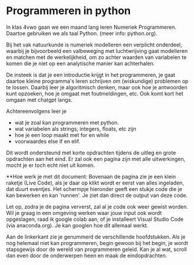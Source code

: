 # Programmeren in python

In klas 4vwo gaan we een maand lang leren Numeriek Programmeren. Daartoe gebruiken we als taal Python. (meer info: python.org).

Bij het vak natuurkunde is numeriek modelleren een verplicht onderdeel, waarbij je bijvoorbeeld een valbeweging met luchtwrijving gaat modelleren en matchen met de werkelijkheid, om zo achter waarden van variabelen te komen die je niet op een analytische manier kan achterhalen.

De insteek is dat je een introductie krijgt in het programmeren, je gaat daartoe kleine programma's leren schrijven om (wiskundige) problemen op te lossen. Daarbij leer je algoritmisch denken, maar ook hoe je antwoorden kunt opzoeken, hoe je omgaat met foutmeldingen, etc. Ook komt kort het omgaan met chatgpt langs.

Achtereenvolgens leer je 
- wat je zoal kan programmeren met python.
- wat variabelen als strings, integers, floats, etc zijn
- hoe je een loop maakt met for en while
- voorwaardes else if en elif.

Dit wordt ondersteund met korte opdrachten tijdens de uitleg en grote opdrachten aan het eind. Er zal ook een pagina zijn met alle uitwerkingen, mocht je er toch echt niet uit komen.


**Hoe werk je met dit document:
Bovenaan de pagina zie je een klein raketje (Live Code), als je daar op klikt wordt er eerst van alles ingeladen, dat duurt eventjes. Het schermpje hieronder geeft een stukje code die je kan bewerken en kan 'runnen'. Je ziet dan direct de output van deze code. 

Let op, zodra je de pagina ververst, zal al je code ook weer gewist worden. Wil je graag in een omgeving werken waar jouw input ook wordt opgeslagen, raad ik google colab aan, of je installeert Visual Studio Code (via anaconda.org). Je kan googlen hoe dit allemaal werkt. 


Aan de linkerkant zie je genummerd de verschillende hoofdstukken. Als je nog helemaal niet kan programmeren, begin gewoon bij het begin, je wordt stapsgewijs door de wereld van programmeren geleid. 
Kan je al wat, scroll dan even door de onderwerpen heen en maak de eindopdrachten. 